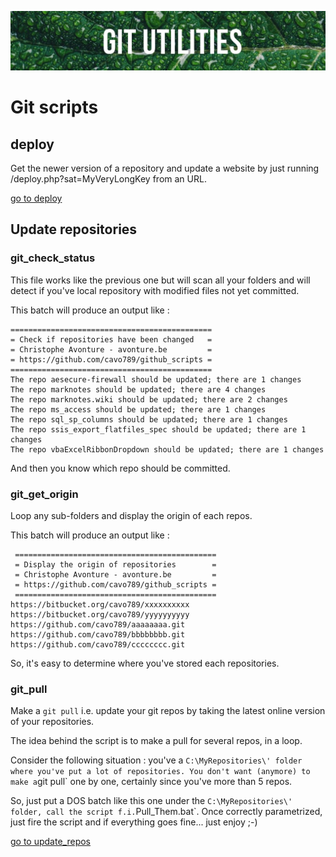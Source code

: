 ![Banner](images/banner.jpg)

# Git scripts

## deploy

Get the newer version of a repository and update a website by just running /deploy.php?sat=MyVeryLongKey from an URL.

[go to deploy](https://github.com/cavo789/git_scripts/tree/master/deploy)

## Update repositories

### git_check_status

This file works like the previous one but will scan all your folders and will detect if you've local repository with modified files not yet committed.

This batch will produce an output like :

```
=============================================
= Check if repositories have been changed   =
= Christophe Avonture - avonture.be         =
= https://github.com/cavo789/github_scripts =
=============================================
The repo aesecure-firewall should be updated; there are 1 changes
The repo marknotes should be updated; there are 4 changes
The repo marknotes.wiki should be updated; there are 2 changes
The repo ms_access should be updated; there are 1 changes
The repo sql_sp_columns should be updated; there are 1 changes
The repo ssis_export_flatfiles_spec should be updated; there are 1 changes
The repo vbaExcelRibbonDropdown should be updated; there are 1 changes
```

And then you know which repo should be committed.

### git_get_origin

Loop any sub-folders and display the origin of each repos.

This batch will produce an output like :

```
 =============================================
 = Display the origin of repositories        =
 = Christophe Avonture - avonture.be         =
 = https://github.com/cavo789/github_scripts =
 =============================================
https://bitbucket.org/cavo789/xxxxxxxxxx
https://bitbucket.org/cavo789/yyyyyyyyyy
https://github.com/cavo789/aaaaaaaa.git
https://github.com/cavo789/bbbbbbbb.git
https://github.com/cavo789/cccccccc.git
```

So, it's easy to determine where you've stored each repositories.

### git_pull

Make a `git pull` i.e. update your git repos by taking the latest online version of your repositories.

The idea behind the script is to make a pull for several repos, in a loop.

Consider the following situation : you've a `C:\MyRepositories\' folder where you've put a lot of repositories. You don't want (anymore) to make a`git pull` one by one, certainly since you've more than 5 repos.

So, just put a DOS batch like this one under the `C:\MyRepositories\' folder, call the script f.i.`Pull_Them.bat`. Once correctly parametrized, just fire the script and if everything goes fine... just enjoy ;-)


[go to update_repos](https://github.com/cavo789/git_scripts/tree/master/update_repos)
